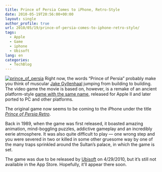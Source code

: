 ```yaml
---
title: Prince of Persia Comes to iPhone, Retro-Style
date: 2010-05-19T20:56:00+00:00
layout: single
author_profile: true
url: 2010/05/19/prince-of-persia-comes-to-iphone-retro-style/
tags:
  - Apple
  - Game
  - iphone
  - Ubisoft
lang: en
categories: 
  - TechBlog
---
```

[![prince_of_persia](http://lh6.ggpht.com/_vaUVXcmC3OI/S_RJdd90LFI/AAAAAAAACQs/IxLhyPk_5Ls/prince_of_persia_thumb%5B1%5D.jpg?imgmax=800 "prince_of_persia")](http://lh6.ggpht.com/_vaUVXcmC3OI/S_RJbGftUjI/AAAAAAAACQo/QPf0MiMO4-o/s1600-h/prince_of_persia%5B3%5D.jpg) Right now, the words “Prince of Persia” probably make you think of muscular [Jake Gyllenhaal](http://www.imdb.com/title/tt0473075/) jumping from building to building. The video game the movie is based on, however, is a remake of an ancient platform-style [game with the same name](http://en.wikipedia.org/wiki/Prince_of_Persia_%281989_video_game%29), released for Apple II and later ported to PC and other platforms. 

The original game now seems to be coming to the iPhone under the title [_Prince of Persia Retro_](http://toucharcade.com/2010/05/18/prince-of-persia-retro-coming-to-iphone/). 

Back in 1989, when the game was first released, it boasted amazing animation, mind-boggling puzzles, addictive gameplay and an incredibly eerie atmosphere. It was also quite difficult to play — one wrong step and you were severed in two or killed in some other gruesome way by one of the many traps sprinkled around the Sultan’s palace, in which the game is set. 

The game was due to be released by [Ubisoft](http://www.ubi.com/UK/Games/Info.aspx?pId=8766) on 4/29/2010, but it’s still not available in the App Store. Hopefully, it’ll appear there soon.